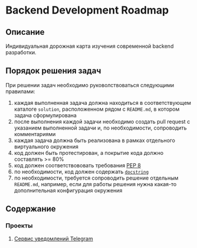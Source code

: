# Backend Development Roadmap
## Описание
Индивидуальная дорожная карта изучения современной backend
разработки.

## Порядок решения задач
При решении задач необходимо руковолствоваться следующими правилами:
1. каждая выполненная задача должна находиться в соответствующем каталоге
`solution`, расположенном рядом с `README.md`, в котором задача сформулирована
1. после выполнения каждой задачи необходимо создать pull request с указанием
выполненной задачи и, по необходимости, сопроводить комментариями
1. каждая задача должна быть реализована в рамках отдельного виртуального окружения
1. код должен быть протестирован, а покрытие кода должно составлять >= 80%
1. код должен соответствововать требования [PEP 8](https://peps.python.org/pep-0008/)
1. по необходимости, код должен содержать [`docstring`](https://peps.python.org/pep-0257/)
1. по необходимости, требуется сопроводить решение отдельным `README.md`, например, 
если для работы решения нужна какая-то дополнительная конфигурация окружения

## Содержание
### Проекты
1. [Сервис уведомлений Telegram](https://github.com/kudraem/backend_dev_roadmap/tree/main/projects/telegram_notification_service)